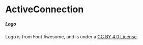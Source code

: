 # ActiveConnection

##### Logo

Logo is from Font Awesome, and is under a [CC BY 4.0 License](https://creativecommons.org/licenses/by/4.0/).